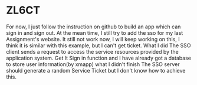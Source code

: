 # ZL6CT
For now, I just follow the instruction on github to build an app which can sign in and sign out. At the mean time, I still try to add the sso for my last Assignment's website. It still not work now, I will keep working on this, I think it is similar with this example, but I can't get ticket. 
What I did
The SSO client sends a request to access the service resources provided by the application system. Get lt
Sign in function and I have already got a database to store user information(by xmapp)
what I didn't finish
The SSO server should generate a random Service Ticket but I don't know how to achieve this.
